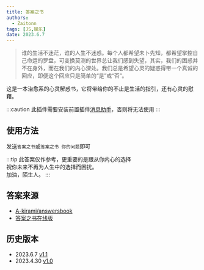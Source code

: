```yaml
---
title: 答案之书
authors: 
  - Zaitonn
tags: [JS,娱乐]
date: 2023.6.7
---
```


>谁的生活不迷茫，谁的人生不迷惑。每个人都希望未卜先知，都希望掌控自己命运的罗盘，可变换莫测的世界总让我们感到失望，其实，我们的困惑并不在身外，而在我们的内心深处。我们总是希望心灵的疑惑得带一个真诚的回应，即便这个回应只是简单的“是”或“否”。

这是一本治愈系的心灵解惑书，它将带给你的不止是生活的指引，还有心灵的慰藉。

<!--truncate-->

:::caution
此插件需要安装前置插件[消息助手](MsgHelper)，否则将无法使用
:::

## 使用方法

发送`答案之书`或`答案之书 你的问题`即可

:::tip
此答案仅作参考，更重要的是跟从你内心的选择  
祝你未来不再为人生中的选择而困扰。  
加油，陌生人。
:::

## 答案来源

- [A-kirami/answersbook](https://github.com/A-kirami/answersbook/tree/master)
- [答案之书在线版](https://proj.warmday.wang/answer/)

## 历史版本

- 2023.6.7 [v1.1](https://download.serein.cc/https://raw.githubusercontent.com/Zaitonn/Serein-Docs/84c8408b7dd584d4fd5d9ebc1d5d284cd64a2d7b/JS/AnswerBook/AnswerBook.js?download)
- 2023.4.30 [v1.0](https://download.serein.cc/https://raw.githubusercontent.com/Zaitonn/Serein-Docs/030c6cd5666aa1e5c2995205ab4490a7314052b6/JS/AnswerBook/AnswerBook.js?download)
